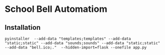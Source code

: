 # School Bell Automatiom

## Installation
```
pyinstaller  --add-data "templates;templates" --add-data "static;static" --add-data "sounds;sounds" --add-data "static;static" --add-data "bell.ico;."  --hidden-import=flask --onefile app.py
```